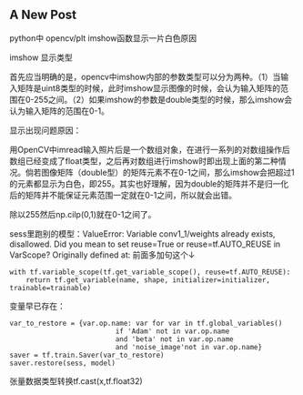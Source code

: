 ## A New Post

python中 opencv/plt imshow函数显示一片白色原因

imshow
显示类型

首先应当明确的是，opencv中imshow内部的参数类型可以分为两种。（1）当输入矩阵是uint8类型的时候，此时imshow显示图像的时候，会认为输入矩阵的范围在0-255之间。（2）如果imshow的参数是double类型的时候，那么imshow会认为输入矩阵的范围在0-1。

显示出现问题原因：

用OpenCV中imread输入照片后是一个数组对象，在进行一系列的对数组操作后数组已经变成了float类型，之后再对数组进行imshow时即出现上面的第二种情况。倘若图像矩阵（double型）的矩阵元素不在0-1之间，那么imshow会把超过1的元素都显示为白色，即255。其实也好理解，因为double的矩阵并不是归一化后的矩阵并不能保证元素范围一定就在0-1之间，所以就会出错。

除以255然后np.cilp(0,1)就在0-1之间了。


sess里跑别的模型：ValueError: Variable conv1_1/weights already exists, disallowed. Did you mean to set reuse=True or reuse=tf.AUTO_REUSE in VarScope? Originally defined at:
前面多加句这个↓
```
with tf.variable_scope(tf.get_variable_scope(), reuse=tf.AUTO_REUSE):
	return tf.get_variable(name, shape, initializer=initializer, trainable=trainable)
```

变量早已存在：
```
var_to_restore = {var.op.name: var for var in tf.global_variables()
                          if 'Adam' not in var.op.name
                          and 'beta' not in var.op.name
                          and 'noise_image'not in var.op.name}
saver = tf.train.Saver(var_to_restore)
saver.restore(sess, model)
```
张量数据类型转换tf.cast(x,tf.float32)